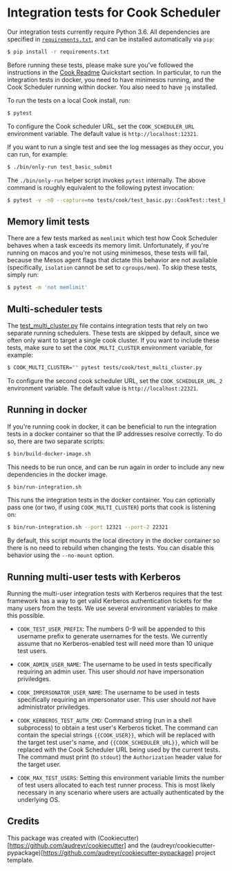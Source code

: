 # Integration tests for Cook Scheduler

Our integration tests currently require Python 3.6.
All dependencies are specified in [`requirements.txt`](./requirements.txt),
and can be installed automatically via `pip`:

```bash
$ pip install -r requirements.txt
```

Before running these tests, please make sure you've followed the instructions in the [Cook Readme](../README.md) Quickstart section.
In particular, to run the integration tests in docker, you need to have minimesos running, and the Cook Scheduler running within docker. You also need to have `jq` installed.

To run the tests on a local Cook install, run:

```bash
$ pytest
```

To configure the Cook scheduler URL, set the `COOK_SCHEDULER_URL` environment variable. The default value is `http://localhost:12321`.

If you want to run a single test and see the log messages as they occur, you can run, for example:

```bash
$ ./bin/only-run test_basic_submit
```

The `./bin/only-run` helper script invokes `pytest` internally.
The above command is roughly equivalent to the following pytest invocation:

```bash
$ pytest -v -n0 --capture=no tests/cook/test_basic.py::CookTest::test_basic_submit
```

## Memory limit tests

There are a few tests marked as `memlimit` which test how Cook Scheduler behaves when a task exceeds its memory limit.
Unfortunately, if you're running on macos and you're not using minimesos, these tests will fail, because the Mesos agent flags that dictate this behavior are not available (specifically, `isolation` cannot be set to `cgroups/mem`).
To skip these tests, simply run:

```bash
$ pytest -m 'not memlimit'
```

## Multi-scheduler tests

The [test_multi_cluster.py](tests/cook/test_multi_cluster.py) file contains integration tests that rely on two separate running schedulers.
These tests are skipped by default, since we often only want to target a single cook cluster.
If you want to include these tests, make sure to set the `COOK_MULTI_CLUSTER` environment variable, for example:
 
 ```bash
 $ COOK_MULTI_CLUSTER="" pytest tests/cook/test_multi_cluster.py
 ```

To configure the second cook scheduler URL, set the `COOK_SCHEDULER_URL_2` environment variable. The default value is `http://localhost:22321`.

## Running in docker

If you're running cook in docker, it can be beneficial to run the integration tests in a docker container so that the IP addresses resolve correctly. To do so, there are two separate scripts:

```bash
$ bin/build-docker-image.sh
```

This needs to be run once, and can be run again in order to include any new dependencies in the docker image.

```bash
$ bin/run-integration.sh
```

This runs the integration tests in the docker container.
You can optionally pass one (or two, if using `COOK_MULTI_CLUSTER`) ports that cook is listening on:

```bash
$ bin/run-integration.sh --port 12321 --port-2 22321
```

By default, this script mounts the local directory in the docker container so there is no need to rebuild when changing the tests.
You can disable this behavior using the `--no-mount` option.

## Running multi-user tests with Kerberos

Running the multi-user integration tests with Kerberos requires that the test framework
has a way to get valid Kerberos authentication tickets for the many users from the tests.
We use several environment variables to make this possible.

* `COOK_TEST_USER_PREFIX`:
The numbers 0-9 will be appended to this username prefix to generate usernames for the tests.
We currently assume that no Kerberos-enabled test will need more than 10 unique test users.

* `COOK_ADMIN_USER_NAME`:
The username to be used in tests specifically requiring an admin user.
This user should *not* have impersonation priviledges.

* `COOK_IMPERSONATOR_USER_NAME`:
The username to be used in tests specifically requiring an impersonator user.
This user should *not* have administrator priviledges.

* `COOK_KERBEROS_TEST_AUTH_CMD`:
Command string (run in a shell subprocess) to obtain a test user's Kerberos ticket.
The command can contain the special strings `{{COOK_USER}}`,
which will be replaced with the target test user's name,
and `{{COOK_SCHEDULER_URL}}`,
which will be replaced with the Cook Scheduler URL being used by the current tests.
The command must print (to `stdout`) the `Authorization` header value for the target user.

* `COOK_MAX_TEST_USERS`:
Setting this environment variable limits the number of test users allocated to each test runner process.
This is most likely necessary in any scenario where users are actually authenticated by the underlying OS.

## Credits

This package was created with (Cookiecutter)[https://github.com/audreyr/cookiecutter] and the (audreyr/cookiecutter-pypackage)[https://github.com/audreyr/cookiecutter-pypackage] project template.
